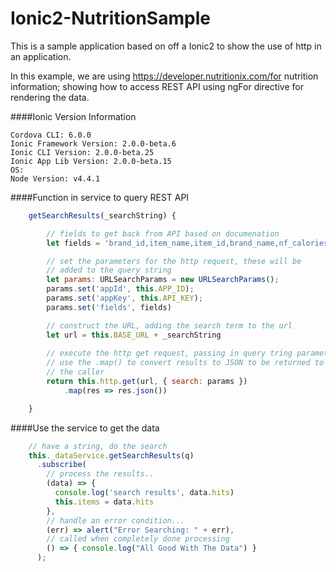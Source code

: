 # Ionic2-NutritionSample

This is a sample application based on off a Ionic2 to show the use of http in an application. 

In this example, we are using https://developer.nutritionix.com/for nutrition information; showing how to access REST API using ngFor directive for rendering the data.

####Ionic Version Information
```
Cordova CLI: 6.0.0
Ionic Framework Version: 2.0.0-beta.6
Ionic CLI Version: 2.0.0-beta.25
Ionic App Lib Version: 2.0.0-beta.15
OS:
Node Version: v4.4.1
```

####Function in service to query REST API
```javascript
    getSearchResults(_searchString) {

        // fields to get back from API based on documenation
        let fields = 'brand_id,item_name,item_id,brand_name,nf_calories,nf_total_fat';

        // set the parameters for the http request, these will be 
        // added to the query string
        let params: URLSearchParams = new URLSearchParams();
        params.set('appId', this.APP_ID);
        params.set('appKey', this.API_KEY);
        params.set('fields', fields)

        // construct the URL, adding the search term to the url
        let url = this.BASE_URL + _searchString
        
        // execute the http get request, passing in query tring parameters
        // use the .map() to convert results to JSON to be returned to
        // the caller
        return this.http.get(url, { search: params })
            .map(res => res.json())

    }
```

####Use the service to get the data
```javascript
    // have a string, do the search
    this._dataService.getSearchResults(q)
      .subscribe(
        // process the results..
        (data) => {
          console.log('search results', data.hits)
          this.items = data.hits
        },
        // handle an error condition...
        (err) => alert("Error Searching: " + err),
        // called when completely done processing
        () => { console.log("All Good With The Data") }
      );
```
